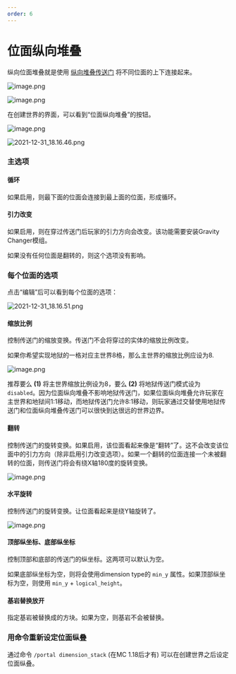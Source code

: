 ```yaml
---
order: 6
---
```




# 位面纵向堆叠

纵向位面堆叠就是使用 [纵向堆叠传送门](./Portals#vertical-dimension-connecting-portal) 将不同位面的上下连接起来。



![image.png](https://i.loli.net/2021/11/20/aui8vcNer9hAmgJ.png)

![image.png](https://i.loli.net/2021/11/20/r7sUyN6Azm4qiaF.png)



在创建世界的界面，可以看到“位面纵向堆叠”的按钮。

![image.png](https://i.loli.net/2021/11/20/helqg7vkcdML5n3.png)



![2021-12-31_18.16.46.png](https://s2.loli.net/2021/12/31/k5ghxSuULNtGK9V.png)



### 主选项

#### 循环

如果启用，则最下面的位面会连接到最上面的位面，形成循环。

#### 引力改变

如果启用，则在穿过传送门后玩家的引力方向会改变。该功能需要安装Gravity Changer模组。

如果没有任何位面是翻转的，则这个选项没有影响。

### 每个位面的选项

点击“编辑”后可以看到每个位面的选项：

![2021-12-31_18.16.51.png](https://s2.loli.net/2021/12/31/9VBFmxTPLn17oRK.png)

#### 缩放比例

控制传送门的缩放变换。传送门不会将穿过的实体的缩放比例改变。

如果你希望实现地狱的一格对应主世界8格，那么主世界的缩放比例应设为8.

![image.png](https://i.loli.net/2021/11/20/ywnkEq6F4pQS7Ha.png)

推荐要么 **(1)** 将主世界缩放比例设为8，要么 **(2)** 将地狱传送门模式设为 `disabled`。因为位面纵向堆叠不影响地狱传送门，如果位面纵向堆叠允许玩家在主世界和地狱间1:1移动，而地狱传送门允许8:1移动，则玩家通过交替使用地狱传送门和位面纵向堆叠传送门可以很快到达很远的世界边界。

#### 翻转

控制传送门的旋转变换。如果启用，该位面看起来像是“翻转”了。这不会改变该位面中的引力方向（除非启用引力改变选项）。如果一个翻转的位面连接一个未被翻转的位面，则传送门将会有绕X轴180度的旋转变换。

![image.png](https://i.loli.net/2021/11/20/pXxmBnrQd2CbVIE.png)

#### 水平旋转

控制传送门的旋转变换。让位面看起来是绕Y轴旋转了。

![image.png](https://i.loli.net/2021/11/20/Fnv4GOCW8A3wiJM.png)

#### 顶部纵坐标、底部纵坐标

控制顶部和底部的传送门的纵坐标。这两项可以默认为空。

如果底部纵坐标为空，则将会使用dimension type的 `min_y` 属性。如果顶部纵坐标为空，则使用 `min_y` + `logical_height`。

#### 基岩替换放开

指定基岩被替换成的方块。如果为空，则基岩不会被替换。

### 用命令重新设定位面纵叠

通过命令 `/portal dimension_stack` (在MC 1.18后才有) 可以在创建世界之后设定位面纵叠。



